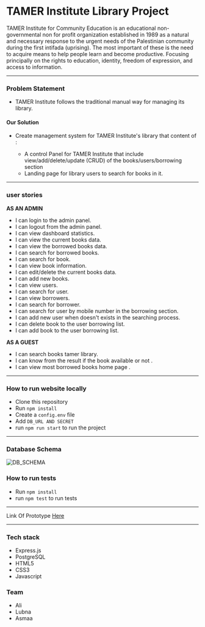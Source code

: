 # TAMER Institute Library Project 

TAMER Institute for Community Education is an educational non-governmental non for profit organization established in 1989 as a natural and necessary response to the urgent needs of the Palestinian community during the first intifada (uprising). The most important of these is the need to acquire means to help people learn and become productive. Focusing principally on the rights to education, identity, freedom of expression, and access to information.

 ---------------------------
### Problem Statement

* TAMER Institute follows the traditional manual way for managing its library.


#### Our Solution 

* Create management system for TAMER Institute's library that content of :

  * A control Panel for TAMER Institute that include view/add/delete/update (CRUD) of the books/users/borrowing section
  * Landing page for library users to search for books in it.

 ---------------------------
 
 ### user stories
**AS AN ADMIN**
 
* I can login to the admin panel.
* I can logout from the admin panel.
* I can view dashboard statistics. 
* I can view the current books data. 
* I can view the borrowed books data. 
* I can search for borrowed books.
* I can  search for book.
* I can view book information.
* I can edit/delete the current books data.
* I  can add new books.
* I can view users.
* I can search for user.
* I can view borrowers.
* I can search for borrower.
* I can search for user by mobile number in the borrowing section.
* I can add new user when doesn't exists in the searching process.
* I can delete book to the user borrowing list.
* I can add book to the user borrowing list.

**AS A GUEST**

* I can search books tamer library.
* I can know from the result if the book available or not .
* I can view most borrowed books home page .



 --------------------------- 
 
### How to run website locally 
- Clone this repository
- Run ```npm install```
- Create a ```config.env``` file
- Add ```DB_URL AND SECRET``` 
- run ```npm run start``` to run the project

 ---------------------------
 
 ### Database Schema
 ![DB_SCHEMA](https://files.gitter.im/lubnaabd/et3f/db2.png)


### How to run tests
- Run ```npm install```
- run ```npm test``` to run tests

 ---------------------------
Link Of Prototype [Here ](https://www.figma.com/proto/bvtedIRRYAB3T86hrSEtJiKz/tamer-project?node-id=119%3A64&scaling=min-zoom&redirected=1)

 ---------------------------
### Tech stack
- Express.js
- PostgreSQL
- HTML5
- CSS3
- Javascript

### Team
- Ali
- Lubna
- Asmaa
